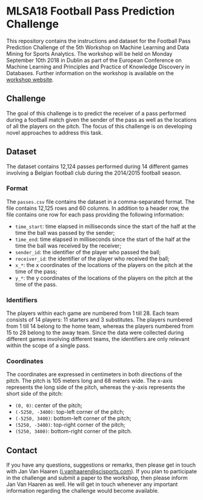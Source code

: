 # MLSA18 Football Pass Prediction Challenge

This repository contains the instructions and dataset for the Football Pass Prediction Challenge of the 5th Workshop on Machine Learning and Data Mining for Sports Analytics. The workshop will be held on Monday September 10th 2018 in Dublin as part of the European Conference on Machine Learning and Principles and Practice of Knowledge Discovery in Databases. Further information on the workshop is available on the [workshop website](https://dtai.cs.kuleuven.be/events/MLSA18/).

## Challenge

The goal of this challenge is to predict the receiver of a pass performed during a football match given the sender of the pass as well as the locations of all the players on the pitch. The focus of this challenge is on developing novel approaches to address this task.

## Dataset

The dataset contains 12,124 passes performed during 14 different games involving a Belgian football club during the 2014/2015 football season.

### Format

The `passes.csv` file contains the dataset in a comma-separated format. The file contains 12,125 rows and 60 columns. In addition to a header row, the file contains one row for each pass providing the following information:
- `time_start`: time elapsed in milliseconds since the start of the half at the time the ball was passed by the sender;
- `time_end`: time elapsed in milliseconds since the start of the half at the time the ball was received by the receiver;
- `sender_id`: the identifier of the player who passed the ball;
- `receiver_id`: the identifier of the player who received the ball;
- `x_*`: the x coordinates of the locations of the players on the pitch at the time of the pass;
- `y_*`: the y coordinates of the locations of the players on the pitch at the time of the pass.

### Identifiers

The players within each game are numbered from 1 till 28. Each team consists of 14 players: 11 starters and 3 substitutes. The players numbered from 1 till 14 belong to the home team, whereas the players numbered from 15 to 28 belong to the away team. Since the data were collected during different games involving different teams, the identifiers are only relevant within the scope of a single pass.

### Coordinates

The coordinates are expressed in centimeters in both directions of the pitch. The pitch is 105 meters long and 68 meters wide. The x-axis represents the long side of the pitch, whereas the y-axis represents the short side of the pitch:
- `(0, 0)`: center of the pitch;
- `(-5250, -3400)`: top-left corner of the pitch;
- `(-5250, 3400)`: bottom-left corner of the pitch;
- `(5250, -3400)`: top-right corner of the pitch;
- `(5250, 3400)`: bottom-right corner of the pitch.
 
## Contact

If you have any questions, suggestions or remarks, then please get in touch with Jan Van Haaren (j.vanhaaren@scisports.com). If you plan to participate in the challenge and submit a paper to the workshop, then please inform Jan Van Haaren as well. He will get in touch whenever any important information regarding the challenge would become available.
